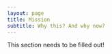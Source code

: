 ```yaml
---
layout: page
title: Mission
subtitle: Why this? And why now?
---
```


This section needs to be filled out!
